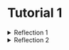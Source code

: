 # Tutorial 1

<details>
<summary>Reflection 1</summary>
Prinsip Clean Code yang diterapkan di tugas ini:

* Meaningful Names
_Meaningful names_ berarti memberikan nama yang bermakna dan deskriptif kepada komponen dalam kode yang kita buat agar pembaca kode dapat dengan mudah memahaminya.

contoh implementasinya:
``` java
public class Product {
    private String productId;
    private String productName;
    private int productQuantity;
}
```

* Function
_Function_ dalam prinsip _clean code_ menekankan pembuatan fungsi dengan ringkas, fokus, dan hanya melakukan satu tugas yang terdefinisi dengan jelas. Fungsi yang baik harus memiliki nama yang bermakna, menerima parameter yang sesuai, dan mengembalikan nilai yang relevan. 

contoh implementasinya:
``` java
public Product findById(String id){
    for (Product product : productData){
        if (product.getProductId().equals(id)){
            return product;
        }
    }
    return null;
}
```

* Objects and Data Structures
contoh implementasinya:
``` java
public interface ProductService {
    public Product create(Product product);
    public List <Product> findAll();
    public Product findById(String id);
    public Product editProduct(Product editedProduct);
    public Product deleteProduct(String id);
}
```
``` java
@Service
public class ProductServiceImpl implements ProductService {

    @Autowired
    private ProductRepository productRepository;

    @Override
    public Product create(Product product) {
        productRepository.create(product);
        return product;
    }
    ...
}
```

* Error Handling
Kita dapat menulis _clean code_ yang kuat dengan memperlakukan _error handling_ sebagai masalah tersendiri, yang dapat dipisahkan dari logika utama kode kita. Program kita bisa saja salah, dan programmer bertanggung jawab untuk menangani kemungkinan kesalahan tersebut secara efektif.

contoh implementasinya:
``` java
@Test
void pageTitle_isCorrect(ChromeDriver driver) throws Exception {
    driver.get(baseUrl);
    String pageTitle = driver.getTitle();

    assertEquals("ADV Shop", pageTitle);
} 
```


How to Improve My Code
Setelah meninjau kode saya, ada aspek yang dapat ditingkatkan terkait validasi input. Saat ini, pada halaman create product dan edit product, perlu ditambahkan validasi untuk memastikan bahwa tipe data input sesuai dan jumlah quantity yang diinput tidak boleh negatif.

</details>

<details>
<summary>Reflection 2</summary>

* Unit Test & Code Coverage

Setelah menulis _unit test_, saya merasa lebih percaya diri tentang kebenaran kode saya. _Unit test_ membantu memastikan setiap komponen dari kode bekerja seperti yang diharapkan dan membantu mengeliminasi kesalahan dari kode saya. Jumlah _unit test_ yang dibutuhkan tergantung pada banyaknya fungsi yang ada, biasanya minimal setiap fungsi memiliki satu unit test.

Untuk memastikan unit test kita cukup untuk memverifikasi program kita, kita bisa menggunakan alat analisis _code coverage_. _Code coverage_  mengukur persentase kode sumber yang dijalankan oleh tes kita. Meskipun memiliki _code coverage_ 100%, tidak menjamin bahwa kode kita bebas dari _error_. Kita dapat menggabungkan _code coverage_ dengan teknik pengujian lainnya agar pengujiannya lebih menyeluruh.Teknik ini membantu mengidentifikasi masalah potensial dan memastikan kode berfungsi dengan benar. 

* Number of Items in the Product List

Ketika kita membuat rangkaian _functional test_ baru yang mirip dengan yang sudah ada, ada kemungkinan untuk menimbulkan beberapa masalah baru yang terkait dengan duplikasi kode, yang dapat mengakibatkan beban pemeliharaan yang meningkat dan penurunan kebersihan serta kualitas kode.

Solusi yang dapat kita terapkan adalah dengan melakukan refaktor kode untuk membuat fungsi yang dapat digunakan kembali sehingga kita dapat menghindari duplikasi kode di berbagai rangkaian uji. Selain itu, menggunakan inheritance untuk berbagi kode antara berbagai rangkaian uji juga dapat membantu mengurangi duplikasi. Lalu kita juga dapat mengorganisir rangkaian _functional test_ dengan baik dan mempertimbangkan pengujian otomatis untuk menjaga konsistensi dan mempercepat siklus pengujian.
</details>
